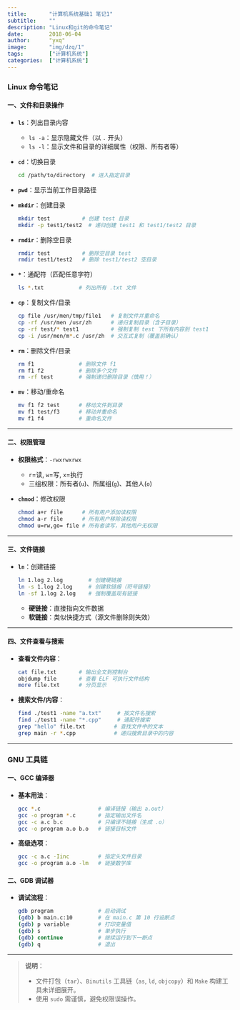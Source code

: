 ```yaml
---
title:       "计算机系统基础1 笔记1"
subtitle:    ""
description: "Linux和git的命令笔记"
date:        2018-06-04
author:      "yxq"
image:       "img/dzq/1"
tags:        ["计算机系统"]
categories:  ["计算机系统"]
---
```


### Linux 命令笔记

#### 一、文件和目录操作

- **`ls`**：列出目录内容

  - `ls -a`：显示隐藏文件（以 `.` 开头）
  - `ls -l`：显示文件和目录的详细属性（权限、所有者等）

- **`cd`**：切换目录

  ```bash
  cd /path/to/directory  # 进入指定目录
  ```

- **`pwd`**：显示当前工作目录路径

- **`mkdir`**：创建目录

  ```bash
  mkdir test          # 创建 test 目录
  mkdir -p test1/test2  # 递归创建 test1 和 test1/test2 目录
  ```

- **`rmdir`**：删除空目录

  ```bash
  rmdir test          # 删除空目录 test
  rmdir test1/test2   # 删除 test1/test2 空目录
  ```

- **`*`**：通配符（匹配任意字符）

  ```bash
  ls *.txt           # 列出所有 .txt 文件
  ```

- **`cp`**：复制文件/目录

  ```bash
  cp file /usr/men/tmp/file1   # 复制文件并重命名
  cp -rf /usr/men /usr/zh      # 递归复制目录（含子目录）
  cp -rf test/* test1          # 强制复制 test 下所有内容到 test1
  cp -i /usr/men/m*.c /usr/zh  # 交互式复制（覆盖前确认）
  ```

- **`rm`**：删除文件/目录

  ```bash
  rm f1              # 删除文件 f1
  rm f1 f2           # 删除多个文件
  rm -rf test        # 强制递归删除目录（慎用！）
  ```

- **`mv`**：移动/重命名

  ```bash
  mv f1 f2 test      # 移动文件到目录
  mv f1 test/f3      # 移动并重命名
  mv f1 f4           # 重命名文件
  ```

---

#### 二、权限管理

- **权限格式**：`-rwxrwxrwx`

  - `r`=读, `w`=写, `x`=执行
  - 三组权限：所有者(`u`)、所属组(`g`)、其他人(`o`)

- **`chmod`**：修改权限

  ```bash
  chmod a+r file      # 所有用户添加读权限
  chmod a-r file      # 所有用户移除读权限
  chmod u=rw,go= file # 所有者读写，其他用户无权限
  ```

---

#### 三、文件链接

- **`ln`**：创建链接

  ```bash
  ln 1.log 2.log        # 创建硬链接
  ln -s 1.log 2.log     # 创建软链接（符号链接）
  ln -sf 1.log 2.log    # 强制覆盖现有链接
  ```

  - **硬链接**：直接指向文件数据
  - **软链接**：类似快捷方式（源文件删除则失效）

---

#### 四、文件查看与搜索

- **查看文件内容**：

  ```bash
  cat file.txt       # 输出全文到控制台
  objdump file       # 查看 ELF 可执行文件结构
  more file.txt      # 分页显示
  ```

- **搜索文件/内容**：

  ```bash
  find ./test1 -name "a.txt"     # 按文件名搜索
  find ./test1 -name "*.cpp"     # 通配符搜索
  grep "hello" file.txt         # 查找文件中的文本
  grep main -r *.cpp            # 递归搜索目录中的内容
  ```

---

### GNU 工具链

#### 一、GCC 编译器

- **基本用法**：

  ```bash
  gcc *.c                  # 编译链接（输出 a.out）
  gcc -o program *.c       # 指定输出文件名
  gcc -c a.c b.c           # 只编译不链接（生成 .o）
  gcc -o program a.o b.o   # 链接目标文件
  ```

- **高级选项**：

  ```bash
  gcc -c a.c -Iinc         # 指定头文件目录
  gcc -o program a.o -lm   # 链接数学库
  ```

#### 二、GDB 调试器

- **调试流程**：

  ```bash
  gdb program              # 启动调试
  (gdb) b main.c:10        # 在 main.c 第 10 行设断点
  (gdb) p variable         # 打印变量值
  (gdb) s                  # 单步执行
  (gdb) continue           # 继续运行到下一断点
  (gdb) q                  # 退出
  ```

---

> **说明**：
>
> - 文件打包（`tar`）、`Binutils` 工具链（`as`, `ld`, `objcopy`）和 `Make` 构建工具未详细展开。
> - 使用 `sudo` 需谨慎，避免权限误操作。
